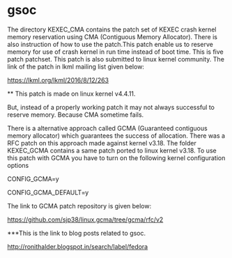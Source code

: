 # gsoc
The directory KEXEC_CMA contains the patch set of KEXEC crash kernel memory reservation using CMA (Contiguous Memory Allocator). There is also instruction of how to use the patch.This patch enable us to reserve memory for use of crash kernel in run time instead of boot time. This is five patch patchset. This patch is also submitted to linux kernel community. The link of the patch in lkml mailing list given below:

https://lkml.org/lkml/2016/8/12/263

** This patch is made on linux kernel v4.4.11.

But, instead of a properly working patch it may not always successful to reserve memory. Because CMA sometime fails.

There is a alternative approach called GCMA (Guaranteed contiguous memory allocator) which guarantees the success of allocation. There was a RFC patch on this approach made against kernel v3.18. The folder KEXEC_GCMA contains a same patch ported to linux kernel v3.18. To use this patch with GCMA you have to turn on the following kernel configuration
options

CONFIG_GCMA=y

CONFIG_GCMA_DEFAULT=y


The link to GCMA patch repository is given below:

https://github.com/sjp38/linux.gcma/tree/gcma/rfc/v2


***This is the link to blog posts related to gsoc.

http://ronithalder.blogspot.in/search/label/fedora